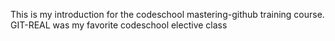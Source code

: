 This is my introduction for the codeschool mastering-github training course.
GIT-REAL was my favorite codeschool elective class


